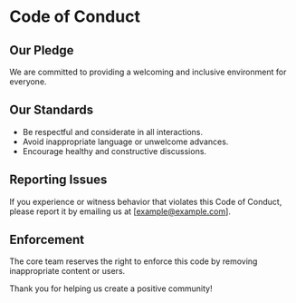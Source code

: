 # Code of Conduct

## Our Pledge
We are committed to providing a welcoming and inclusive environment for everyone.

## Our Standards
- Be respectful and considerate in all interactions.
- Avoid inappropriate language or unwelcome advances.
- Encourage healthy and constructive discussions.

## Reporting Issues
If you experience or witness behavior that violates this Code of Conduct, please report it by emailing us at [example@example.com].

## Enforcement
The core team reserves the right to enforce this code by removing inappropriate content or users.

Thank you for helping us create a positive community!
